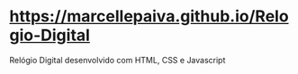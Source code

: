 # https://marcellepaiva.github.io/Relogio-Digital
Relógio Digital desenvolvido com HTML, CSS e Javascript
